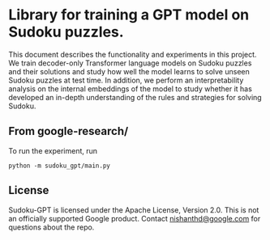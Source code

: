 # Library for training a GPT model on Sudoku puzzles.

This document describes the functionality and experiments in this project.
We train decoder-only Transformer language models on Sudoku puzzles and their
solutions and study how well the model learns to solve unseen Sudoku puzzles
at test time. 
In addition, we perform an interpretability analysis on the internal embeddings
of the model to study whether it has  developed an in-depth understanding of the
rules and strategies for solving Sudoku.

## From google-research/
To run the experiment, run
```
python -m sudoku_gpt/main.py
```

## License
Sudoku-GPT is licensed under the Apache License, Version 2.0.
This is not an officially supported Google product.
Contact nishanthd@google.com for questions about the repo.
